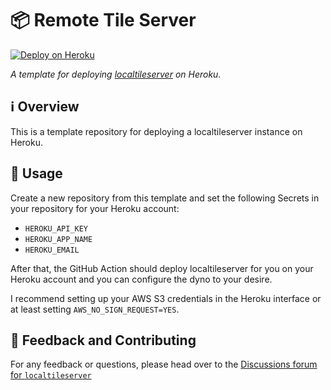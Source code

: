 # 📦 Remote Tile Server

[![Deploy on Heroku](https://github.com/banesullivan/remotetileserver/actions/workflows/heroku.yml/badge.svg)](https://github.com/banesullivan/remotetileserver/actions/workflows/heroku.yml)

*A template for deploying [localtileserver](https://github.com/banesullivan/localtileserver) on Heroku.*


## ℹ️ Overview

This is a template repository for deploying a localtileserver instance on
Heroku.


## 🚀 Usage

Create a new repository from this template and set the following Secrets in
your repository for your Heroku account:

- `HEROKU_API_KEY`
- `HEROKU_APP_NAME`
- `HEROKU_EMAIL`

After that, the GitHub Action should deploy localtileserver for you on your
Heroku account and you can configure the dyno to your desire.

I recommend setting up your AWS S3 credentials in the Heroku interface or at
least setting `AWS_NO_SIGN_REQUEST=YES`.


## 💭 Feedback and Contributing

For any feedback or questions, please head over to the
[Discussions forum for `localtileserver`](https://github.com/banesullivan/localtileserver/discussions)
